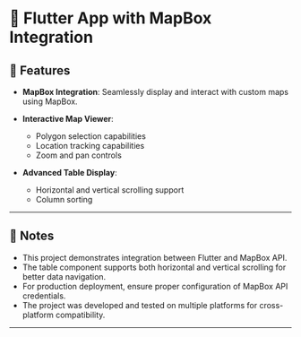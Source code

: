 # 🚀 Flutter App with MapBox Integration



## 🌟 Features

- **MapBox Integration**: Seamlessly display and interact with custom maps using MapBox.
- **Interactive Map Viewer**: 
  - Polygon selection capabilities
  - Location tracking capabilities
  - Zoom and pan controls
  
  
- **Advanced Table Display**: 
  - Horizontal and vertical scrolling support
  - Column sorting

---

## 📝 Notes

- This project demonstrates integration between Flutter and MapBox API.
- The table component supports both horizontal and vertical scrolling for better data navigation.
- For production deployment, ensure proper configuration of MapBox API credentials.
- The project was developed and tested on multiple platforms for cross-platform compatibility.

---
